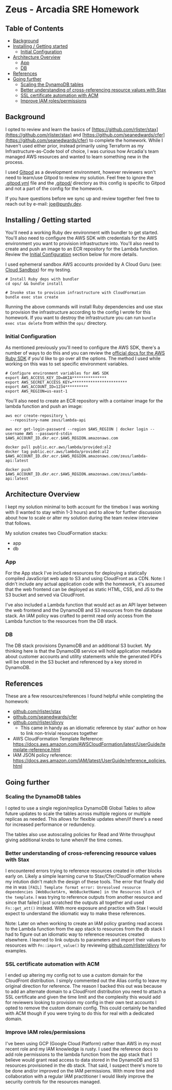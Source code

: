 # Zeus - Arcadia SRE Homework <!-- omit from toc -->

## Table of Contents <!-- omit from toc -->

- [Background](#background)
- [Installing / Getting started](#installing--getting-started)
  - [Initial Configuration](#initial-configuration)
- [Architecture Overview](#architecture-overview)
  - [App](#app)
  - [DB](#db)
- [References](#references)
- [Going further](#going-further)
  - [Scaling the DynamoDB tables](#scaling-the-dynamodb-tables)
  - [Better understanding of cross-referencing resource values with Stax](#better-understanding-of-cross-referencing-resource-values-with-stax)
  - [SSL certificate automation with ACM](#ssl-certificate-automation-with-acm)
  - [Improve IAM roles/permissions](#improve-iam-rolespermissions)

## Background

I opted to review and learn the basics of [https://github.com/rlister/stax](https://github.com/rlister/stax) and [https://github.com/seanedwards/cfer](https://github.com/seanedwards/cfer) to complete the homework. While I haven't used either prior, instead primarily using Terraform as my Infrastructure-as-Code tool of choice, I was curious how Arcadia's team managed AWS resources and wanted to learn something new in the process.

I used [Gitpod](https://www.gitpod.io/) as a development environment, however reviewers won't need to learn/use Gitpod to review my solution. Feel free to ignore the [.gitpod.yml](.gitpod.yml) file and the [.gitpod/](.gitpod/) directory as this config is specific to Gitpod and not a part of the config for the homework.

If you have questions before we sync up and review together feel free to reach out by e-mail: [joe@purdy.dev](mailto:joe@purdy.dev). 

## Installing / Getting started

You'll need a working Ruby dev environment with bundler to get started. You'll also need to configure the AWS SDK with credentials for the AWS environment you want to provision infrastructure into. You'll also need to create and push an image to an ECR repository for the Lambda function. Review the [Initial Configuration](#initial-configuration) section below for more details.

I used ephemeral sandbox AWS accounts provided by A Cloud Guru (see: [Cloud Sandbox](https://acloudguru.com/platform/cloud-sandbox-playgrounds)) for my testing.

```shell
# Install Ruby deps with bundler
cd ops/ && bundle install

# Invoke stax to provision infrastructure with CloudFormation
bundle exec stax create
```

Running the above commands will install Ruby dependencies and use stax to provision the infrastructure according to the config I wrote for this homework. If you want to destroy the infrastructure you can run `bundle exec stax delete` from within the `ops/` directory.

### Initial Configuration

As mentioned previously you'll need to configure the AWS SDK, there's a number of ways to do this and you can review the [official docs for the AWS Ruby SDK](https://docs.aws.amazon.com/sdk-for-ruby/v3/developer-guide/setup-config.html) if you'd like to go over all the options. The method I used while working on this was to set specific environment variables.

```shell
# Configure environment variables for AWS SDK
export AWS_ACCESS_KEY_ID=AKIA***************
export AWS_SECRET_ACCESS_KEY=************************
export AWS_ACCOUNT_ID=1234**********
export AWS_REGION=us-east-1
```

You'll also need to create an ECR repository with a container image for the lambda function and push an image:
```shell
aws ecr create-repository \
  --repository-name zeus/lambda-api

aws ecr get-login-password --region $AWS_REGION | docker login --username AWS --password-stdin $AWS_ACCOUNT_ID.dkr.ecr.$AWS_REGION.amazonaws.com

docker pull public.ecr.aws/lambda/provided:al2
docker tag public.ecr.aws/lambda/provided:al2 $AWS_ACCOUNT_ID.dkr.ecr.$AWS_REGION.amazonaws.com/zeus/lambda-api:latest

docker push $AWS_ACCOUNT_ID.dkr.ecr.$AWS_REGION.amazonaws.com/zeus/lambda-api:latest
```

## Architecture Overview

I kept my solution minimal to both account for the timebox I was working with (I wanted to stay within 1-3 hours) and to allow for further discussion about how to scale or alter my solution during the team review interview that follows.

My solution creates two CloudFormation stacks:
- app
- db

### App

For the App stack I've included resources for deploying a statically compiled JavaScript web app to S3 and using CloudFront as a CDN. Note: I didn't include any actual application code with the homework, it's assumed that the web frontend can be deployed as static HTML, CSS, and JS to the S3 bucket and served via CloudFront.

I've also included a Lambda function that would act as an API layer between the web frontend and the DynamoDB and S3 resources from the database stack. An IAM policy was crafted to permit read only access from the Lambda function to the resources from the DB stack.

### DB

The DB stack provisions DynamoDB and an additional S3 bucket. My thinking here is that the DynamoDB service will hold application metadata about customer accounts and utility statements while the generated PDFs will be stored in the S3 bucket and referenced by a key stored in DynamoDB. 

## References

These are a few resources/references I found helpful while completing the homework:

- [github.com/rlister/stax](https://github.com/rlister/stax)
- [github.com/seanedwards/cfer](https://github.com/seanedwards/cfer)
- [github.com/rlister/divvy][github.com/rlister/divvy]
  - This came in handy as an idiomatic reference by stax' author on how to link non-trivial resources together
- AWS CloudFormation Template Reference: https://docs.aws.amazon.com/AWSCloudFormation/latest/UserGuide/template-reference.html
- IAM JSON policy reference: https://docs.aws.amazon.com/IAM/latest/UserGuide/reference_policies.html

## Going further

### Scaling the DynamoDB tables

I opted to use a single region/replica DynamoDB Global Tables to allow future updates to scale the tables across multiple regions or multiple replicas as needed. This allows for flexible updates when/if there's a need for increased performance or redundency.

The tables also use autoscaling policies for Read and Write throughput giving additional knobs to tune when/if the time comes.

### Better understanding of cross-referencing resource values with Stax

I encountered errors trying to reference resources created in other blocks early on. Likely a simple learning curve to Stax/Cfer/CloudFormation where my intution didn't match the design of these tools. The error that finally did me in was `[FAIL] Template format error: Unresolved resource dependencies [WebBucketArn, WebBucketName] in the Resources block of the template`. I was trying to reference outputs from another resource and since that failed I just scratched the outputs all together and used `Fn::get_att()` instead. With more exposure and practice with Stax I would expect to understand the idiomatic way to make these references.

Note: Later on when working to create an IAM policy granting read access to the Lambda function from the app stack to resources from the db stack I had to figure out an idiomatic way to reference resources created elsewhere. I learned to link outputs to parameters and import their values to resources with `Fn::import_value()` by reviewing [github.com/rlister/divvy][github.com/rlister/divvy] for examples.

### SSL certificate automation with ACM

I ended up altering my config not to use a custom domain for the CloudFront distribution. I simply commented out the Alias config to leave my original direction for reference. The reason I backed this out was because to add an alternate domain to a CloudFront distribution you need to attach a SSL certificate and given the time limit and the complexity this would add for reviewers looking to provision my config in their own test accounts I opted to remove the custom domain config. This could certainly be handled with ACM though if you were trying to do this for real with a dedicated domain.

### Improve IAM roles/permissions

I've been using GCP (Google Cloud Platform) rather than AWS in my most recent role and my IAM knowledge is rusty. I used the reference docs to add role permissions to the lambda function from the app stack that I believe would grant read access to data stored in the DynamoDB and S3 resources provisioned in the db stack. That said, I suspect there's more to be done and/or improved on the IAM permissions. With more time and collaboration with a regular IAM practitioner I would likely improve the security controls for the resources managed.

[github.com/rlister/divvy]: https://github.com/rlister/divvy